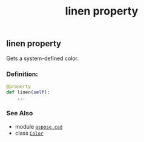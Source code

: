 ﻿---
title: linen property
second_title: Aspose.CAD for Python via .NET API References
description: 
type: docs
weight: 990
url: /aspose.cad/color/linen/
is_root: false
---

## linen property


Gets a system-defined color.
### Definition:
```python
@property
def linen(self):
    ...
```

### See Also
* module [`aspose.cad`](../../)
* class [`Color`](/cad/python-net/aspose.cad/color)
